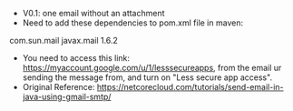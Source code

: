 - V0.1: one email without an attachment
- Need to add these dependencies to pom.xml file in maven:
<p>
    <dependencies>
        <dependency>
            <groupId>com.sun.mail</groupId>
            <artifactId>javax.mail</artifactId>
            <version>1.6.2</version>
        </dependency>
    </dependencies>
</p>

- You need to access this link: https://myaccount.google.com/u/1/lesssecureapps, from the email ur sending the message from, and turn on "Less secure app access".
- Original Reference: https://netcorecloud.com/tutorials/send-email-in-java-using-gmail-smtp/
